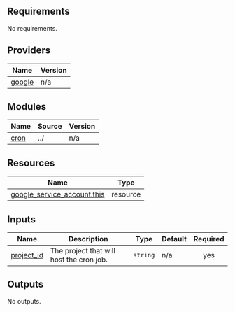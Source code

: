 <!-- BEGIN_TF_DOCS -->

## Requirements

No requirements.

## Providers

| Name                                                      | Version |
| --------------------------------------------------------- | ------- |
| <a name="provider_google"></a> [google](#provider_google) | n/a     |

## Modules

| Name                                            | Source | Version |
| ----------------------------------------------- | ------ | ------- |
| <a name="module_cron"></a> [cron](#module_cron) | ../    | n/a     |

## Resources

| Name                                                                                                                          | Type     |
| ----------------------------------------------------------------------------------------------------------------------------- | -------- |
| [google_service_account.this](https://registry.terraform.io/providers/hashicorp/google/latest/docs/resources/service_account) | resource |

## Inputs

| Name                                                            | Description                              | Type     | Default | Required |
| --------------------------------------------------------------- | ---------------------------------------- | -------- | ------- | :------: |
| <a name="input_project_id"></a> [project_id](#input_project_id) | The project that will host the cron job. | `string` | n/a     |   yes    |

## Outputs

No outputs.

<!-- END_TF_DOCS -->
